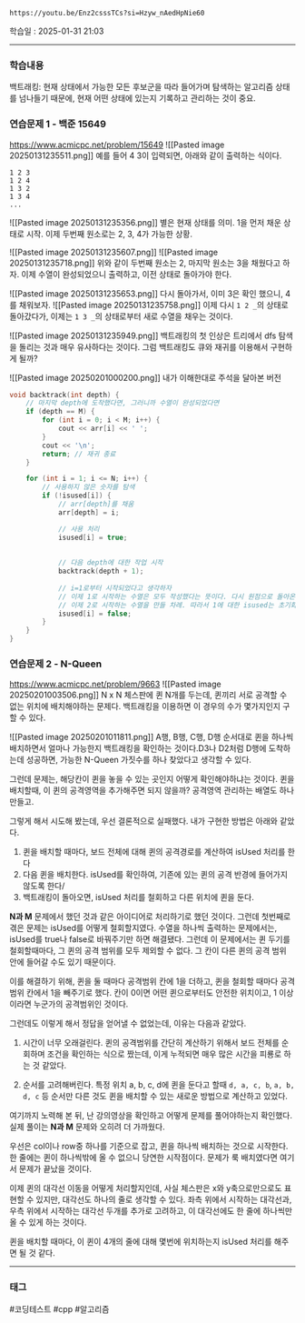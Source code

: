 ```vid
https://youtu.be/Enz2csssTCs?si=Hzyw_nAedHpNie60
```

학습일 : 2025-01-31 21:03

---
### 학습내용
백트래킹: 현재 상태에서 가능한 모든 후보군을 따라 들어가며 탐색하는 알고리즘
상태를 넘나들기 때문에, 현재 어떤 상태에 있는지 기록하고 관리하는 것이 중요.

### 연습문제 1 - 백준 15649
https://www.acmicpc.net/problem/15649
![[Pasted image 20250131235511.png]]
예를 들어 4 3이 입력되면, 아래와 같이 출력하는 식이다.
```
1 2 3
1 2 4
1 3 2
1 3 4
...
```


![[Pasted image 20250131235356.png]]
별은 현재 상태를 의미. 1을 먼저 채운 상태로 시작. 이제 두번째 원소로는 2, 3, 4가 가능한 상황.

![[Pasted image 20250131235607.png]]
![[Pasted image 20250131235718.png]]
위와 같이 두번째 원소는 2, 마지막 원소는 3을 채웠다고 하자. 이제 수열이 완성되었으니 출력하고, 이전 상태로 돌아가야 한다.

![[Pasted image 20250131235653.png]]
다시 돌아가서, 이미 3은 확인 했으니, 4를 채워보자.
![[Pasted image 20250131235758.png]]
이제 다시 `1 2 _`의 상태로 돌아갔다가, 이제는 `1 3 _`의 상태로부터 새로 수열을 채우는 것이다.

![[Pasted image 20250131235949.png]]
백트래킹의 첫 인상은 트리에서 dfs 탐색을 돌리는 것과 매우 유사하다는 것이다. 그럼 백트래킹도 큐와 재귀를 이용해서 구현하게 될까?

![[Pasted image 20250201000200.png]]
내가 이해한대로 주석을 달아본 버전
```c++ title="백트래킹 연습" fold
void backtrack(int depth) {
    // 마지막 depth에 도착했다면, 그러니까 수열이 완성되었다면
    if (depth == M) {
        for (int i = 0; i < M; i++) {
            cout << arr[i] << ' ';
        }
        cout << '\n';
        return; // 재귀 종료
    }

    for (int i = 1; i <= N; i++) {
        // 사용하지 않은 숫자를 탐색
        if (!isused[i]) {
            // arr[depth]를 채움
            arr[depth] = i;

            // 사용 처리
            isused[i] = true;
            
            
            // 다음 depth에 대한 작업 시작
            backtrack(depth + 1);
            
            // i=1로부터 시작되었다고 생각하자
            // 이제 1로 시작하는 수열은 모두 작성했다는 뜻이다. 다시 원점으로 돌아온 것.
            // 이제 2로 시작하는 수열을 만들 차례. 따라서 1에 대한 isused는 초기화해야 한다.
            isused[i] = false;
        }
    }
}
```

### 연습문제 2 - N-Queen
https://www.acmicpc.net/problem/9663
![[Pasted image 20250201003506.png]]
N x N 체스판에 퀸 N개를 두는데, 퀸끼리 서로 공격할 수 없는 위치에 배치해야하는 문제다.
백트래킹을 이용하면 이 경우의 수가 몇가지인지 구할 수 있다.

![[Pasted image 20250201011811.png]]
A행, B행, C행, D행 순서대로 퀸을 하나씩 배치하면서 얼마나 가능한지 백트래킹을 확인하는 것이다.D3나 D2처럼 D행에 도착하는데 성공하면, 가능한 N-Queen 가짓수를 하나 찾았다고 생각할 수 있다.

그런데 문제는, 해당칸이 퀸을 놓을 수 있는 곳인지 어떻게 확인해야하냐는 것이다. 퀸을 배치할때, 이 퀸의 공격영역을 추가해주면 되지 않을까? 공격영역 관리하는 배열도 하나 만들고.

그렇게 해서 시도해 봤는데, 우선 결론적으로 실패했다. 내가 구현한 방법은 아래와 같았다.
1. 퀸을 배치할 때마다, 보드 전체에 대해 퀸의 공격경로를 계산하여 isUsed 처리를 한다
2. 다음 퀸을 배치한다. isUsed를 확인하여, 기존에 있는 퀸의 공격 반경에 들어가지 않도록 한다/
3. 백트래킹이 돌아오면, isUsed 처리를 철회하고 다른 위치에 퀸을 둔다.

**N과 M** 문제에서 했던 것과 같은 아이디어로 처리하기로 했던 것이다. 그런데 첫번째로 겪은 문제는 isUsed를 어떻게 철회할지였다. 수열을 하나씩 출력하는 문제에서는, isUsed를 true나 false로 바꿔주기만 하면 해결됐다. 그런데 이 문제에서는 퀸 두기를 철회할때마다, 그 퀸의 공격 범위를 모두 제외할 수 없다. 그 칸이 다른 퀸의 공격 범위 안에 들어갈 수도 있기 때문이다.

이를 해결하기 위해, 퀸을 둘 때마다 공격범위 칸에 1을 더하고, 퀸을 철회할 때마다 공격범위 칸에서 1을 빼주기로 했다. 칸이 0이면 어떤 퀸으로부터도 안전한 위치이고, 1 이상이라면 누군가의 공격범위인 것이다.

그런데도 이렇게 해서 정답을 얻어낼 수 없었는데, 이유는 다음과 같았다.
1. 시간이 너무 오래걸린다.
퀸의 공격범위를 간단히 계산하기 위해서 보드 전체를 순회하며 조건을 확인하는 식으로 짰는데, 이게 누적되면 매우 많은 시간을 피룡로 하는 것 같았다.

1. 순서를 고려해버린다.
특정 위치 a, b, c, d에 퀸을 둔다고 할때 `d, a, c, b`, `a, b, d, c` 등 순서만 다른 것도 퀸을 배치할 수 있는 새로운 방법으로 계산하고 있었다.

여기까지 노력해 본 뒤, 난 강의영상을 확인하고 어떻게 문제를 풀어야하는지 확인했다. 실제 풀이는 **N과 M** 문제와 오히려 더 가까웠다.

우선은 col이나 row중 하나를 기준으로 잡고, 퀸을 하나씩 배치하는 것으로 시작한다. 한 줄에는 퀸이 하나씩밖에 올 수 없으니 당연한 시작점이다. 문제가 룩 배치였다면 여기서 문제가 끝났을 것이다.

이제 퀸의 대각선 이동을 어떻게 처리할지인데, 사실 체스판은 x와 y축으로만으로도 표현할 수 있지만, 대각선도 하나의 줄로 생각할 수 있다. 좌측 위에서 시작하는 대각선과, 우측 위에서 시작하는 대각선 두개를 추가로 고려하고, 이 대각선에도 한 줄에 하나씩만 올 수 있게 하는 것이다.

퀸을 배치할 때마다, 이 퀸이 4개의 줄에 대해 몇번에 위치하는지 isUsed 처리를 해주면 될 것 같다.






---
### 태그
#코딩테스트 #cpp #알고리즘




